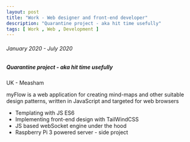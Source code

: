 ```yaml
---
layout: post
title: "Work - Web designer and front-end developer"
description: "Quarantine project - aka hit time usefully"
tags: [ Work , Web , Development ]
---
```


###### January 2020 - July 2020

##### Quarantine project - aka hit time usefully

UK - Measham

myFlow is a web application for creating mind-maps and other suitable design patterns, written in JavaScript and targeted for web browsers

- Templating with JS ES6
- Implementing front-end design with TailWindCSS
- JS based webSocket engine under the hood
- Raspberry Pi 3 powered server - side project